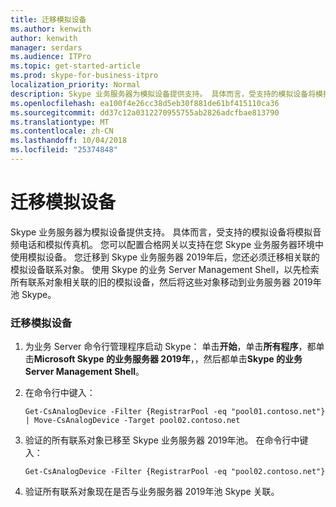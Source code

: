 ```yaml
---
title: 迁移模拟设备
ms.author: kenwith
author: kenwith
manager: serdars
ms.audience: ITPro
ms.topic: get-started-article
ms.prod: skype-for-business-itpro
localization_priority: Normal
description: Skype 业务服务器为模拟设备提供支持。 具体而言，受支持的模拟设备将模拟音频电话和模拟传真机。 您可以配置合格网关以支持在您 Skype 业务服务器环境中使用模拟设备。 您迁移到 Skype 业务服务器 2019年后，您还必须迁移相关联的模拟设备联系对象。 使用 Skype 的业务 Server Management Shell，以先检索所有联系对象相关联的旧的模拟设备，然后将这些对象移动到业务服务器 2019年池 Skype。
ms.openlocfilehash: ea100f4e26cc38d5eb30f881de61bf415110ca36
ms.sourcegitcommit: dd37c12a0312270955755ab2826adcfbae813790
ms.translationtype: MT
ms.contentlocale: zh-CN
ms.lasthandoff: 10/04/2018
ms.locfileid: "25374848"
---
```

# <a name="migrate-analog-devices"></a>迁移模拟设备

Skype 业务服务器为模拟设备提供支持。 具体而言，受支持的模拟设备将模拟音频电话和模拟传真机。 您可以配置合格网关以支持在您 Skype 业务服务器环境中使用模拟设备。 您迁移到 Skype 业务服务器 2019年后，您还必须迁移相关联的模拟设备联系对象。 使用 Skype 的业务 Server Management Shell，以先检索所有联系对象相关联的旧的模拟设备，然后将这些对象移动到业务服务器 2019年池 Skype。

### <a name="to-migrate-analog-devices"></a>迁移模拟设备

1. 为业务 Server 命令行管理程序启动 Skype： 单击**开始**，单击**所有程序**，都单击**Microsoft Skype 的业务服务器 2019年**，，然后都单击**Skype 的业务 Server Management Shell**。

2. 在命令行中键入：

   ```
   Get-CsAnalogDevice -Filter {RegistrarPool -eq "pool01.contoso.net"} | Move-CsAnalogDevice -Target pool02.contoso.net
   ```

3. 验证的所有联系对象已移至 Skype 业务服务器 2019年池。 在命令行中键入：

   ```
   Get-CsAnalogDevice -Filter {RegistrarPool -eq "pool02.contoso.net"}
   ```

4. 验证所有联系对象现在是否与业务服务器 2019年池 Skype 关联。


